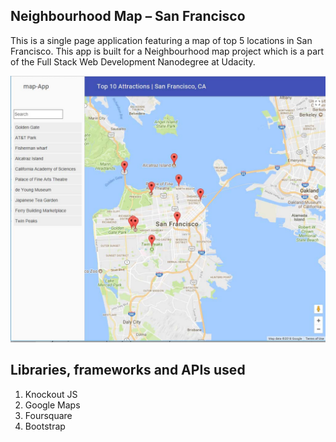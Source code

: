 ## Neighbourhood Map – San Francisco
This is a single page application featuring a map of top 5 locations in San Francisco. This app is built for a Neighbourhood map project which is a part of the Full Stack Web Development Nanodegree at Udacity.

![](images/screen.jpg)


## Libraries, frameworks and APIs used
1. Knockout JS
2. Google Maps
3. Foursquare
3. Bootstrap


